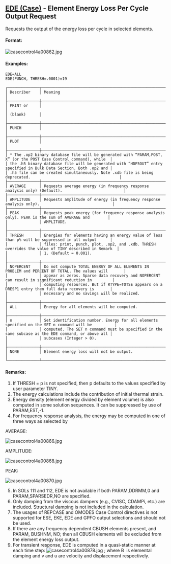 ## [EDE (Case)](https://help.hexagonmi.com/bundle/MSC_Nastran_2022.4/page/Nastran_Combined_Book/qrg/casecontrol4a/TOC.EDE.Case.xhtml) - Element Energy Loss Per Cycle Output Request

Requests the output of the energy loss per cycle in selected elements.

#### Format:

![casecontrol4a00862.jpg](https://help-be.hexagonmi.com/bundle/MSC_Nastran_2022.4/page/Nastran_Combined_Book/qrg/casecontrol4a/../../../assets/casecontrol4a00862.jpg?_LANG=enus)

#### Examples:

```nastran
EDE=ALL
EDE(PUNCH, THRESH=.0001)=19
```

```text
┌──────────────┬────────────────────────────────────────────────────────────────────────────────────────────────────┐
│ Describer    │ Meaning                                                                                            │
├──────────────┼────────────────────────────────────────────────────────────────────────────────────────────────────┤
│ PRINT or     │                                                                                                    │
│ (blank)      │                                                                                                    │
├──────────────┼────────────────────────────────────────────────────────────────────────────────────────────────────┤
│ PUNCH        │                                                                                                    │
├──────────────┼────────────────────────────────────────────────────────────────────────────────────────────────────┤
│ PLOT         │                                                                                                    │
├──────────────┼────────────────────────────────────────────────────────────────────────────────────────────────────┤
│ * The .op2 binary database file will be generated with “PARAM,POST, X” (or the POST Case Control command), while  │
│ the .h5 binary database file will be generated with “HDF5OUT” entry specified in Bulk Data Section. Both .op2 and │
│ .h5 file can be created simultaneously. Note .xdb file is being deprecated.                                       │
├──────────────┼────────────────────────────────────────────────────────────────────────────────────────────────────┤
│ AVERAGE      │ Requests average energy (in frequency response analysis only) (Default).                           │
├──────────────┼────────────────────────────────────────────────────────────────────────────────────────────────────┤
│ AMPLITUDE    │ Requests amplitude of energy (in frequency response analysis only).                                │
├──────────────┼────────────────────────────────────────────────────────────────────────────────────────────────────┤
│ PEAK         │ Requests peak energy (for frequency response analysis only). PEAK is the sum of AVERAGE and        │
│              │ AMPLITUDE.                                                                                         │
├──────────────┼────────────────────────────────────────────────────────────────────────────────────────────────────┤
│ THRESH       │ Energies for elements having an energy value of less than p% will be suppressed in all output      │
│              │ files: print, punch, plot, .op2, and .xdb. THRESH overrides the value of TINY described in Remark  │
│              │ 1. (Default = 0.001).                                                                              │
├──────────────┼────────────────────────────────────────────────────────────────────────────────────────────────────┤
│ NOPERCENT    │ Do not compute TOTAL ENERGY OF ALL ELEMENTS IN PROBLEM and PERCENT OF TOTAL. The values will       │
│              │ appear as zeros. Sparse data recovery and NOPERCENT can result in significant reduction in         │
│              │ computing resources. But if RTYPE=TOTSE appears on a DRESP1 entry then full data recovery is       │
│              │ necessary and no savings will be realized.                                                         │
├──────────────┼────────────────────────────────────────────────────────────────────────────────────────────────────┤
│ ALL          │ Energy for all elements will be computed.                                                          │
├──────────────┼────────────────────────────────────────────────────────────────────────────────────────────────────┤
│ n            │ Set identification number. Energy for all elements specified on the SET n command will be          │
│              │ computed. The SET n command must be specified in the same subcase as the EDE command, or above all │
│              │ subcases (Integer > 0).                                                                            │
├──────────────┼────────────────────────────────────────────────────────────────────────────────────────────────────┤
│ NONE         │ Element energy loss will not be output.                                                            │
└──────────────┴────────────────────────────────────────────────────────────────────────────────────────────────────┘
```

#### Remarks:

1. If THRESH = p is not specified, then p defaults to the values specified by user parameter TINY.
2. The energy calculations include the contribution of initial thermal strain.
3. Energy density (element energy divided by element volume) is also computed in some solution sequences. It can be suppressed by use of PARAM,EST,-1.
4. For frequency response analysis, the energy may be computed in one of three ways as selected by

AVERAGE:

![casecontrol4a00866.jpg](https://help-be.hexagonmi.com/bundle/MSC_Nastran_2022.4/page/Nastran_Combined_Book/qrg/casecontrol4a/../../../assets/casecontrol4a00866.jpg?_LANG=enus)  
 
AMPLITUDE:

![casecontrol4a00868.jpg](https://help-be.hexagonmi.com/bundle/MSC_Nastran_2022.4/page/Nastran_Combined_Book/qrg/casecontrol4a/../../../assets/casecontrol4a00868.jpg?_LANG=enus)  
 
PEAK:

![casecontrol4a00870.jpg](https://help-be.hexagonmi.com/bundle/MSC_Nastran_2022.4/page/Nastran_Combined_Book/qrg/casecontrol4a/../../../assets/casecontrol4a00870.jpg?_LANG=enus)  
 
5. In SOLs 111 and 112, EDE is not available if both PARAM,DDRMM,0 and PARAM,SPARSEDR,NO are specified.
6. Only damping from the viscous dampers (e.g., CVISC, CDAMPi, etc.) are included. Structural damping is not included in the calculation.
7. The usages of REPCASE and OMODES Case Control directives is not supported for ESE, EKE, EDE and GPFO output selections and should not be used.
8. If there are any frequency dependent CBUSH elements present, and PARAM, BUSHNM, NO; then all CBUSH elements will be excluded from the element energy loss output.
9. For transient response, EDE is computed in a quasi-static manner at each time step: ![casecontrol4a00878.jpg](https://help-be.hexagonmi.com/bundle/MSC_Nastran_2022.4/page/Nastran_Combined_Book/qrg/casecontrol4a/../../../assets/casecontrol4a00878.jpg?_LANG=enus) ; where B  is elemental damping and v and u are velocity and displacement respectively.

